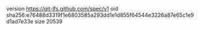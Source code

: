 version https://git-lfs.github.com/spec/v1
oid sha256:e76488d3319f1e6803585a293dd1e1d855f64544e3226a87e65c1e9d1ad7e33e
size 20539
